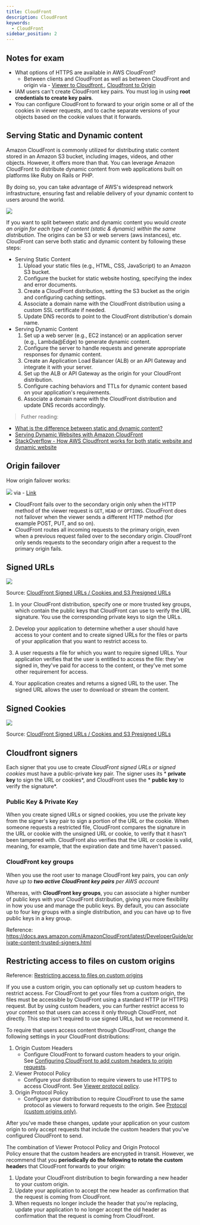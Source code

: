 ```yaml
---
title: CloudFront
description: CloudFront
keywords:
  - CloudFront
sidebar_position: 2
---
```



## Notes for exam

- What options of HTTPS are available in AWS CloudFront? 
  - Between clients and CloudFront as well as between CloudFront and origin
    via - [Viewer to Cloudfront ](https://docs.aws.amazon.com/AmazonCloudFront/latest/DeveloperGuide/using-https-viewers-to-cloudfront.html), [Cloudfront to Origin](https://docs.aws.amazon.com/AmazonCloudFront/latest/DeveloperGuide/using-https-cloudfront-to-custom-origin.html)
- IAM users can't create CloudFront key pairs. You must log in using **root credentials to create key pairs**.
- You can configure CloudFront to forward to your origin some or all of the cookies in viewer requests, and to cache separate versions of your objects based on the cookie values that it forwards. 
## Serving Static and Dynamic content

Amazon CloudFront is commonly utilized for distributing static content stored in an Amazon S3 bucket, including images, videos, and other objects. However, it offers more than that. You can leverage Amazon CloudFront to distribute dynamic content from web applications built on platforms like Ruby on Rails or PHP. 

By doing so, you can take advantage of AWS's widespread network infrastructure, ensuring fast and reliable delivery of your dynamic content to users around the world.

![](/img/aws/networking/cloudfront/static-dynamic-content.png)

If you want to split between static and dynamic content you would *create an origin for each type of content (static & dynamic) within the same distribution*. The origins can be S3 or web servers (aws instances), etc. CloudFront can serve both static and dynamic content by following these steps:

- Serving Static Content
  1. Upload your static files (e.g., HTML, CSS, JavaScript) to an Amazon S3 bucket.
  2. Configure the bucket for static website hosting, specifying the index and error documents.
  3. Create a CloudFront distribution, setting the S3 bucket as the origin and configuring caching settings.
  4. Associate a domain name with the CloudFront distribution using a custom SSL certificate if needed.
  5. Update DNS records to point to the CloudFront distribution's domain name.
- Serving Dynamic Content
  1. Set up a web server (e.g., EC2 instance) or an application server (e.g., Lambda@Edge) to generate dynamic content.
  2. Configure the server to handle requests and generate appropriate responses for dynamic content.
  3. Create an Application Load Balancer (ALB) or an API Gateway and integrate it with your server.
  4. Set up the ALB or API Gateway as the origin for your CloudFront distribution.
  5. Configure caching behaviors and TTLs for dynamic content based on your application's requirements.
  6. Associate a domain name with the CloudFront distribution and update DNS records accordingly.

> Futher reading: 
- [What is the difference between static and dynamic content?](https://www.cloudflare.com/en-gb/learning/cdn/caching-static-and-dynamic-content/)
- [Serving Dynamic Websites with Amazon CloudFront](https://blog.shikisoft.com/serving-dynamic-website-with-amazon-cloudfront/)
- [StackOverflow - How AWS Cloudfront works for both static website and dynamic website](https://stackoverflow.com/questions/62773107/how-aws-cloudfront-works-for-both-static-website-and-dynamic-website-when-websit)


## Origin failover

How origin failover works: 

![](/img/aws/networking/cloudfront/failover.png)
via - [Link](https://docs.aws.amazon.com/AmazonCloudFront/latest/DeveloperGuide/high_availability_origin_failover.html)

- CloudFront fails over to the secondary origin only when the HTTP method of the viewer request is `GET`, `HEAD` or `OPTIONS`. CloudFront does not failover when the viewer sends a different HTTP method (for example POST, PUT, and so on).
- CloudFront routes all incoming requests to the primary origin, even when a previous request failed over to the secondary origin. CloudFront only sends requests to the secondary origin after a request to the primary origin fails.


## Signed URLs 


![](/img/aws/networking/cloudfront/signed-url.png)

Source: [CloudFront Signed URLs / Cookies and S3 Presigned URLs](https://liveroomlk.medium.com/cloudfront-signed-urls-cookies-and-s3-presigned-urls-be850c34f9ce)

1.  In your CloudFront distribution, specify one or more trusted key groups, which contain the public keys that CloudFront can use to verify the URL signature. You use the corresponding private keys to sign the URLs.

2.  Develop your application to determine whether a user should have access to your content and to create signed URLs for the files or parts of your application that you want to restrict access to.

3.  A user requests a file for which you want to require signed URLs. Your application verifies that the user is entitled to access the file: they've signed in, they've paid for access to the content, or they've met some other requirement for access.

4.  Your application creates and returns a signed URL to the user. The signed URL allows the user to download or stream the content.

## Signed Cookies


![](/img/aws/networking/cloudfront/signed-cookies.png)

Source: [CloudFront Signed URLs / Cookies and S3 Presigned URLs](https://liveroomlk.medium.com/cloudfront-signed-urls-cookies-and-s3-presigned-urls-be850c34f9ce)

## Cloudfront signers

Each signer that you use to create *CloudFront signed URLs or signed cookies* must have a public-private key pair. The signer uses its * **private key** to sign the URL or cookies*, and CloudFront uses the * **public key** to verify the signature*.

### Public Key & Private Key

When you create signed URLs or signed cookies, you use the private key from the signer's key pair to sign a portion of the URL or the cookie. When someone requests a restricted file, CloudFront compares the signature in the URL or cookie with the unsigned URL or cookie, to verify that it hasn't been tampered with. CloudFront also verifies that the URL or cookie is valid, meaning, for example, that the expiration date and time haven't passed.

### CloudFront key groups

When you use the root user to manage CloudFront key pairs, you can *only have up to **two active CloudFront key pairs** per AWS account*

Whereas, with **CloudFront key groups**, you can associate a higher number of public keys with your CloudFront distribution, giving you more flexibility in how you use and manage the public keys. By default, you can associate up to four key groups with a single distribution, and you can have up to five public keys in a key group.


Reference: <https://docs.aws.amazon.com/AmazonCloudFront/latest/DeveloperGuide/private-content-trusted-signers.html>

## Restricting access to files on custom origins

Reference: [Restricting access to files on custom origins](https://docs.aws.amazon.com/AmazonCloudFront/latest/DeveloperGuide/private-content-overview.html#forward-custom-headers-restrict-access)

If you use a custom origin, you can optionally set up custom headers to restrict access. For CloudFront to get your files from a custom origin, the files must be accessible by CloudFront using a standard HTTP (or HTTPS) request. But by using custom headers, you can further restrict access to your content so that users can access it only through CloudFront, not directly. This step isn't required to use signed URLs, but we recommend it.

To require that users access content through CloudFront, change the following settings in your CloudFront distributions:

1. Origin Custom Headers
   - Configure CloudFront to forward custom headers to your origin. See [Configuring CloudFront to add custom headers to origin requests](https://docs.aws.amazon.com/AmazonCloudFront/latest/DeveloperGuide/add-origin-custom-headers.html#add-origin-custom-headers-configure).
2. Viewer Protocol Policy
    - Configure your distribution to require viewers to use HTTPS to access CloudFront. See [Viewer protocol policy](https://docs.aws.amazon.com/AmazonCloudFront/latest/DeveloperGuide/distribution-web-values-specify.html#DownloadDistValuesViewerProtocolPolicy).
3. Origin Protocol Policy
    - Configure your distribution to require CloudFront to use the same protocol as viewers to forward requests to the origin. See [Protocol (custom origins only)](https://docs.aws.amazon.com/AmazonCloudFront/latest/DeveloperGuide/distribution-web-values-specify.html#DownloadDistValuesOriginProtocolPolicy).

After you've made these changes, update your application on your custom origin to only accept requests that include the custom headers that you've configured CloudFront to send.

The combination of Viewer Protocol Policy and Origin Protocol Policy ensure that the custom headers are encrypted in transit. However, we recommend that you **periodically do the following to rotate the custom header**s that CloudFront forwards to your origin:

1.  Update your CloudFront distribution to begin forwarding a new header to your custom origin.
2.  Update your application to accept the new header as confirmation that the request is coming from CloudFront.
3.  When requests no longer include the header that you're replacing, update your application to no longer accept the old header as confirmation that the request is coming from CloudFront.